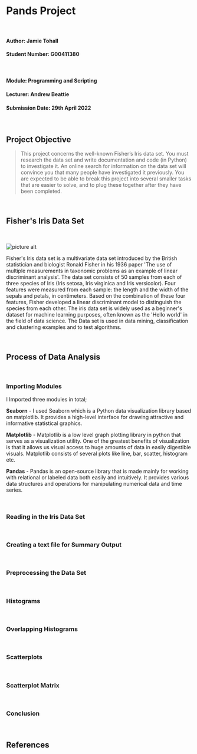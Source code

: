 # Pands Project #
<br/>

#### Author: Jamie Tohall
#### Student Number: G00411380
<br/>

#### Module: Programming and Scripting
#### Lecturer: Andrew Beattie
#### Submission Date: 29th April 2022

<br/>


## Project Objective ##

> This project concerns the well-known Fisher’s Iris data set. You must research the data set and write documentation and code (in Python) to investigate it. An
> online search for information on the data set will convince you that many people have investigated it previously. You are expected to be able to break this project 
> into several smaller tasks that are easier to solve, and to plug these together after they have been completed. 

<br/>

## Fisher's Iris Data Set ##
<br/>

 ![picture alt](https://miro.medium.com/max/700/1*uo6VfVH87jRjMZWVdwq3Vw.png)
 <br/>
 
Fisher's Iris data set is a multivariate data set introduced by the British statistician and biologist Ronald Fisher in his 1936 paper 'The use of multiple measurements in taxonomic problems as an example of linear discriminant analysis'. The data set consists of 50 samples from each of three species of Iris (Iris setosa, Iris virginica and Iris versicolor). 
Four features were measured from each sample: the length and the width of the sepals and petals, in centimeters. Based on the combination of these four features, Fisher developed a linear discriminant model to distinguish the species from each other.
The iris data set is widely used as a beginner's dataset for machine learning purposes, often known as the 'Hello world' in the field of data science. The Data set is used in data mining, classification and clustering examples and to test algorithms. 

<br/>

## Process of Data Analysis ###
<br/>

###  Importing Modules ###

I Imported three modules in total; <br/>

**Seaborn** - I used Seaborn which is a Python data visualization library based on matplotlib. It provides a high-level interface for drawing attractive and informative statistical graphics. <br/>

**Matplotlib** - Matplotlib is a low level graph plotting library in python that serves as a visualization utility. One of the greatest benefits of visualization is that it allows us visual access to huge amounts of data in easily digestible visuals. Matplotlib consists of several plots like line, bar, scatter, histogram etc. <br/>

**Pandas** - Pandas is an open-source library that is made mainly for working with relational or labeled data both easily and intuitively. It provides various data structures and operations for manipulating numerical data and time series.

<br/>

###  Reading in the Iris Data Set ###
<br/>

### Creating a text file for Summary Output ###
<br/>

###  Preprocessing the Data Set ###
<br/>

### Histograms ###
<br/>

### Overlapping Histograms ###
<br/>

### Scatterplots ###
<br/>

### Scatterplot Matrix ###
<br/>

### Conclusion ###

<br/>



## References ##
